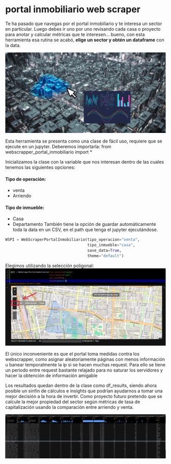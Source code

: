 # portal inmobiliario web scraper


Te ha pasado que navegas por el portal inmobiliario y te interesa un sector en particular. Luego debes ir uno por uno revisando cada casa o proyecto para anotar y calcular métricas que te interesen... bueno, con esta herramienta esa rutina se acabó, **elige un sector y obtén un dataframe** con la data.


![Alt text](readme_images/00008-4056590961_better.png "Optional title")


Esta herramienta se presenta como una clase de fácil uso, requiere que se ejecute en un jupyter.
Deberemos importarla:
from webscrapper_portal_inmobiliario import *

Inicializamos la clase con la variable que nos interesan dentro de las cuales tenemos las siguientes opciones:
#### Tipo de operación:
- venta
- Arriendo

#### Tipo de inmueble:
- Casa
- Departamento
También tiene la opción de guardar automáticamente toda la data en un CSV,  en el path que tenga el jupyter ejecutándose.

```python
WSPI = WebScraperPortalInmobiliario(tipo_operacion="venta",
                                    tipo_inmueble="casa",
                                    save_data=True,
                                    theme="default")
```

Elegimos utilizando la selección poligonal:
![Alt text](readme_images/portal_inmobiliario_3.png "Optional title")

El único inconveniente es que el portal toma medidas contra los webscrapper, como asignar aleatoriamente páginas con menos información u banear temporalmente la ip si se hacen muchas request. Para ello se tiene un periodo entre request bastante relajado para no saturar los servidores y hacer la obtención de información amigable

Los resultados quedan dentro de la clase como df_results, siendo ahora posible un sinfín de cálculos e insights que podrían ayudarnos a tomar una mejor decisión a la hora de invertir.
Como proyecto futuro pretendo que se calcule la mejor propiedad del sector según métricas de tasa de capitalización usando la comparación entre arriendo y venta.

![Alt text](readme_images/portal_inmobiliario_6.png "Optional title")



